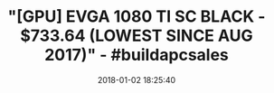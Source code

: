 ---
title: >-
  "[GPU] EVGA 1080 TI SC BLACK - $733.64 (LOWEST SINCE AUG 2017)" -
  #buildapcsales
name: >-
  EVGA GeForce GTX 1080 Ti SC Black Edition GAMING, 11GB GDDR5X, iCX Cooler &
  LED, Optimized Airflow Design, Interlaced Pin Fin Graphics Card 11G-P4-6393-KR
date: '2018-01-02 18:25:40'
buy_now: >-
  https://www.amazon.com/EVGA-Optimized-Interlaced-Graphics-11G-P4-6393-KR/dp/B06Y11DFZ3?psc=1&SubscriptionId=AKIAIA5RBQIWQVTCUEUQ&tag=coldcutdeals-20&linkCode=xm2&camp=2025&creative=165953&creativeASIN=B06Y11DFZ3
description_markdown: >+
  EVGA GeForce GTX 1080 Ti SC Black Edition GAMING, 11GB GDDR5X, iCX Cooler &
  LED, Optimized Airflow Design, Interlaced Pin Fin Graphics Card 11G-P4-6393-KR

    - Real Base Clock: 1556 MHz/Real Boost Clock: 1670 MHz; Memory Detail: 11264MB GDDR5X

    - EVGA iCX Cooling - Delivering industry-leading cooling performance to your Graphics Card

    - Redesigned cooling with L-shaped contact fins to improve contact surface area for better heat dissipation

    - New vented heatsink fin design and pin fins for optimized airflow. An available 6-pin PCI-E power connector and an available 8 pin PCI-E power connector

    - DX12 OSD Support with EVGA Precision XOC. Stream extreme GeForce GTX PC gaming experiences to portable device like NVIDIA SHIELD with super-smooth, low-latency performance

tweet_id_str: '948259009542402049'
price: $749.99
you_save: ''
asin: B06Y11DFZ3
image: 'https://images-na.ssl-images-amazon.com/images/I/518eCm%2BMQ0L.jpg'

---